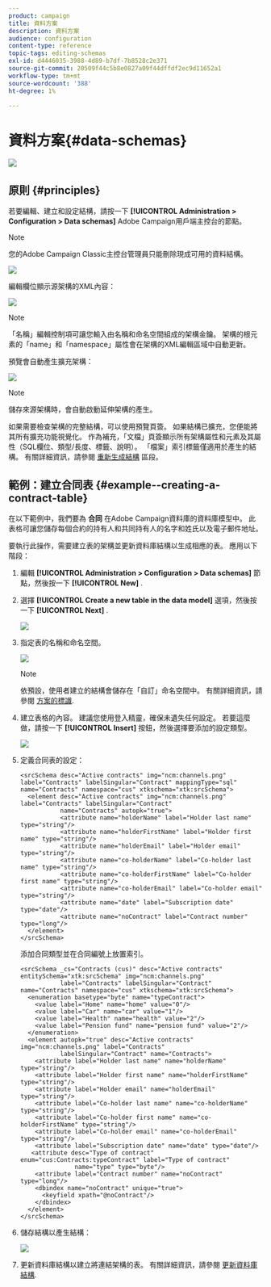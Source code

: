 ```yaml
---
product: campaign
title: 資料方案
description: 資料方案
audience: configuration
content-type: reference
topic-tags: editing-schemas
exl-id: d4446035-3988-4d89-b7df-7b8528c2e371
source-git-commit: 20509f44c5b8e0827a09f44dffdf2ec9d11652a1
workflow-type: tm+mt
source-wordcount: '388'
ht-degree: 1%

---
```


# 資料方案{#data-schemas}

![](../../assets/v7-only.svg)

## 原則 {#principles}

若要編輯、建立和設定結構，請按一下 **[!UICONTROL Administration > Configuration > Data schemas]** Adobe Campaign用戶端主控台的節點。

>[!NOTE]
>
>您的Adobe Campaign Classic主控台管理員只能刪除現成可用的資料結構。

![](assets/d_ncs_integration_schema_navtree.png)

編輯欄位顯示源架構的XML內容：

![](assets/d_ncs_integration_schema_edition.png)

>[!NOTE]
>
>「名稱」編輯控制項可讓您輸入由名稱和命名空間組成的架構金鑰。 架構的根元素的「name」和「namespace」屬性會在架構的XML編輯區域中自動更新。

預覽會自動產生擴充架構：

![](assets/d_ncs_integration_schema_edition2.png)

>[!NOTE]
>
>儲存來源架構時，會自動啟動延伸架構的產生。

如果需要檢查架構的完整結構，可以使用預覽頁簽。 如果結構已擴充，您便能將其所有擴充功能視覺化。 作為補充，「文檔」頁簽顯示所有架構屬性和元素及其屬性（SQL欄位、類型/長度、標籤、說明）。 「檔案」索引標籤僅適用於產生的結構。 有關詳細資訊，請參閱 [重新生成結構](../../configuration/using/regenerating-schemas.md) 區段。

## 範例：建立合同表 {#example--creating-a-contract-table}

在以下範例中，我們要為 **合同** 在Adobe Campaign資料庫的資料庫模型中。 此表格可讓您儲存每個合約的持有人和共同持有人的名字和姓氏以及電子郵件地址。

要執行此操作，需要建立表的架構並更新資料庫結構以生成相應的表。 應用以下階段：

1. 編輯 **[!UICONTROL Administration > Configuration > Data schemas]** 節點，然後按一下 **[!UICONTROL New]** .
1. 選擇 **[!UICONTROL Create a new table in the data model]** 選項，然後按一下 **[!UICONTROL Next]** .

   ![](assets/s_ncs_configuration_create_new_schema.png)

1. 指定表的名稱和命名空間。

   ![](assets/s_ncs_configuration_create_new_param.png)

   >[!NOTE]
   >
   >依預設，使用者建立的結構會儲存在「自訂」命名空間中。 有關詳細資訊，請參閱 [方案的標識](../../configuration/using/about-schema-reference.md#identification-of-a-schema).

1. 建立表格的內容。 建議您使用登入精靈，確保未遺失任何設定。 若要這麼做，請按一下 **[!UICONTROL Insert]** 按鈕，然後選擇要添加的設定類型。

   ![](assets/s_ncs_configuration_create_new_content.png)

1. 定義合同表的設定：

   ```
   <srcSchema desc="Active contracts" img="ncm:channels.png" label="Contracts" labelSingular="Contract" mappingType="sql" name="Contracts" namespace="cus" xtkschema="xtk:srcSchema">
     <element desc="Active contracts" img="ncm:channels.png" label="Contracts" labelSingular="Contract"
              name="Contracts" autopk="true">
              <attribute name="holderName" label="Holder last name" type="string"/>
              <attribute name="holderFirstName" label="Holder first name" type="string"/>
              <attribute name="holderEmail" label="Holder email" type="string"/>
              <attribute name="co-holderName" label="Co-holder last name" type="string"/>           
              <attribute name="co-holderFirstName" label="Co-holder first name" type="string"/>           
              <attribute name="co-holderEmail" label="Co-holder email" type="string"/>    
              <attribute name="date" label="Subscription date" type="date"/>     
              <attribute name="noContract" label="Contract number" type="long"/>  
     </element>
   </srcSchema>
   ```

   添加合同類型並在合同編號上放置索引。

   ```
   <srcSchema _cs="Contracts (cus)" desc="Active contracts" entitySchema="xtk:srcSchema" img="ncm:channels.png"
              label="Contracts" labelSingular="Contract" name="Contracts" namespace="cus" xtkschema="xtk:srcSchema">
     <enumeration basetype="byte" name="typeContract">
       <value label="Home" name="home" value="0"/>
       <value label="Car" name="car" value="1"/>
       <value label="Health" name="health" value="2"/>
       <value label="Pension fund" name="pension fund" value="2"/>
     </enumeration>
     <element autopk="true" desc="Active contracts" img="ncm:channels.png" label="Contracts"
              labelSingular="Contract" name="Contracts">
       <attribute label="Holder last name" name="holderName" type="string"/>
       <attribute label="Holder first name" name="holderFirstName" type="string"/>
       <attribute label="Holder email" name="holderEmail" type="string"/>
       <attribute label="Co-holder last name" name="co-holderName" type="string"/>
       <attribute label="Co-holder first name" name="co-holderFirstName" type="string"/>
       <attribute label="Co-holder email" name="co-holderEmail" type="string"/>
       <attribute label="Subscription date" name="date" type="date"/>
      <attribute desc="Type of contract" enum="cus:Contracts:typeContract" label="Type of contract"
                  name="type" type="byte"/>
       <attribute label="Contract number" name="noContract" type="long"/>
       <dbindex name="noContract" unique="true">
         <keyfield xpath="@noContract"/>
       </dbindex>
     </element>
   </srcSchema>
   ```

1. 儲存結構以產生結構：

   ![](assets/s_ncs_configuration_structure.png)

1. 更新資料庫結構以建立將連結架構的表。 有關詳細資訊，請參閱 [更新資料庫結構](../../configuration/using/updating-the-database-structure.md).
